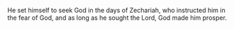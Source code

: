He set himself to seek God in the days of Zechariah, who instructed him in the fear of God, and as long as he sought the Lord, God made him prosper.
